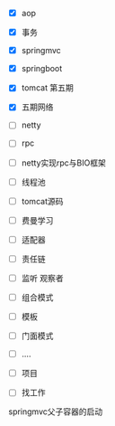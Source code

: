 - [x] aop
- [x] 事务
- [x] springmvc
- [x] springboot
- [x] tomcat 第五期
- [x] 五期网络
- [ ] netty
- [ ] rpc
- [ ] netty实现rpc与BIO框架
- [ ] 线程池
- [ ] tomcat源码
- [ ] 费曼学习
- [ ] 适配器
- [ ] 责任链
- [ ] 监听   观察者
- [ ] 组合模式
- [ ] 模板
- [ ] 门面模式
- [ ] ....
- [ ] 项目
- [ ] 找工作







springmvc父子容器的启动
